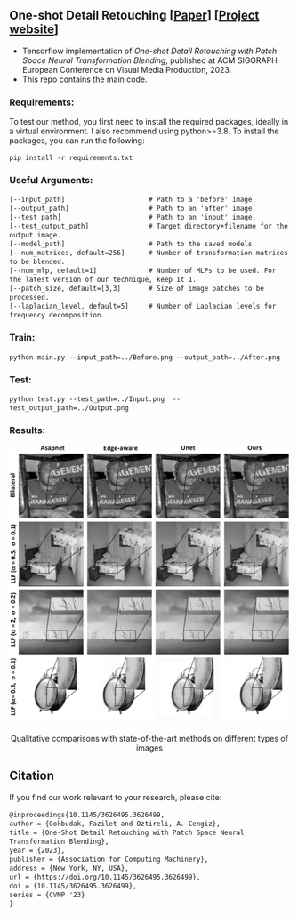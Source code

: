 ## One-shot Detail Retouching [[Paper](https://dl.acm.org/doi/pdf/10.1145/3626495.3626499)] [[Project website](https://faziletgokbudak.github.io/one-shot/)]

<!-- ## One-shot Detail Retouching with Patch Space Neural Field based Transformation Blending 
 -->
* Tensorflow implementation of *One-shot Detail Retouching with Patch Space Neural Transformation Blending*, published at ACM SIGGRAPH European Conference on Visual Media Production, 2023.
* This repo contains the main code.

### Requirements:

To test our method, you first need to install the required packages, ideally in a virtual environment. I also recommend using python>=3.8. To install the packages, you can run the following:

```
pip install -r requirements.txt
```

### Useful Arguments:
```
[--input_path]                     # Path to a 'before' image.
[--output_path]                    # Path to an 'after' image.
[--test_path]                      # Path to an 'input' image.
[--test_output_path]               # Target directory+filename for the output image.  
[--model_path]                     # Path to the saved models.
[--num_matrices, default=256]      # Number of transformation matrices to be blended.
[--num_mlp, default=1]             # Number of MLPs to be used. For the latest version of our technique, keep it 1.
[--patch_size, default=[3,3]       # Size of image patches to be processed.
[--laplacian_level, default=5]     # Number of Laplacian levels for frequency decomposition.
```


### Train:

```
python main.py --input_path=../Before.png --output_path=../After.png
```

### Test:

```
python test.py --test_path=../Input.png  --test_output_path=../Output.png
```

### Results:
<p align="center">
  <img src='/output/Qualitative_zoomed.png'/><br/>
  <br/>Qualitative comparisons with state-of-the-art methods on different types of images<br/>
</p>

## Citation
If you find our work relevant to your research, please cite:
```
@inproceedings{10.1145/3626495.3626499,
author = {Gokbudak, Fazilet and Oztireli, A. Cengiz},
title = {One-Shot Detail Retouching with Patch Space Neural Transformation Blending},
year = {2023},
publisher = {Association for Computing Machinery},
address = {New York, NY, USA},
url = {https://doi.org/10.1145/3626495.3626499},
doi = {10.1145/3626495.3626499},
series = {CVMP '23}
}
```
